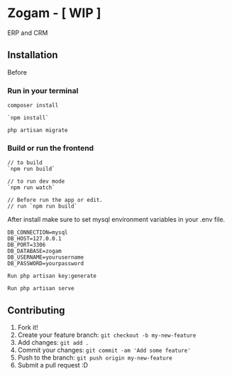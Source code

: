 
# Zogam - [ WIP ]

ERP and CRM

## Installation

Before 

### Run in your terminal
```
composer install 

`npm install`

php artisan migrate

```
### Build or run the frontend
```
// to build
`npm run build`

// to run dev mode
`npm run watch`

// Before run the app or edit.
// run `npm run build`

```
After install make sure to set mysql environment variables in your .env file.

```
DB_CONNECTION=mysql
DB_HOST=127.0.0.1
DB_PORT=3306
DB_DATABASE=zogam
DB_USERNAME=yourusername
DB_PASSWORD=yourpassword

```

```
Run php artisan key:generate

Run php artisan serve
```
## Contributing

1. Fork it!
2. Create your feature branch: `git checkout -b my-new-feature`
4. Add changes: `git add .`
3. Commit your changes: `git commit -am 'Add some feature'`
4. Push to the branch: `git push origin my-new-feature`
5. Submit a pull request :D



